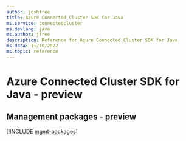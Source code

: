```yaml
---
author: joshfree
title: Azure Connected Cluster SDK for Java
ms.service: connectedcluster
ms.devlang: java
ms.author: jfree
description: Reference for Azure Connected Cluster SDK for Java
ms.data: 11/10/2022
ms.topic: reference
---
```

# Azure Connected Cluster SDK for Java - preview

## Management packages - preview
[!INCLUDE [mgmt-packages](connected-cluster-mgmt-index.md)]
